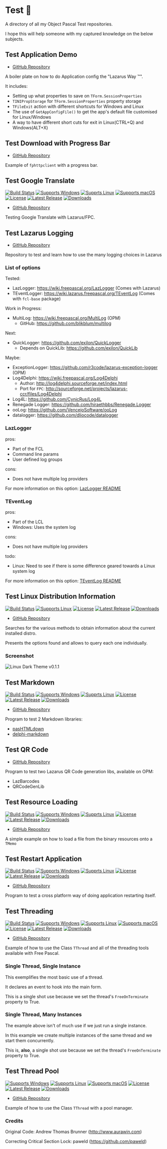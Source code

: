 # Test 🌟

A directory of all my Object Pascal Test repositories.

I hope this will help someone with my captured knowledge on the below subjects.

## Test Application Demo

- [GitHub Repository](https://github.com/gcarreno/TestApplicationDemo)

A boiler plate on how to do Application config the "Lazarus Way ™".

It includes:

- Setting up what properties to save on `TForm.SessionProperties`
- `TINIPropStorage` for `TForm.SessionProperties` property storage
- `TFileExit` action with different shortcuts for Windows and Linux
- The use of `GetAppConfigFile()` to get the app's default file customised for Linux/Windows
- A way to have different short cuts for exit in Linux(CTRL+Q) and Windows(ALT+X)

## Test Download with Progress Bar

- [GitHub Repository](https://github.com/gcarreno/TestDownloadProgressBar)

Example of `fphttpclient` with a progress bar.

## Test Google Translate

[![Build Status](https://github.com/gcarreno/TestGoogleTranslate/workflows/build/badge.svg?branch=main)](https://github.com/gcarreno/TestGoogleTranslate/actions)
[![Supports Windows](https://img.shields.io/badge/support-Windows-blue?logo=Windows)](https://github.com/gcarreno/TestGoogleTranslate/releases/latest)
[![Supprts Linux](https://img.shields.io/badge/support-Linux-yellow?logo=Linux)](https://github.com/gcarreno/TestGoogleTranslate/releases/latest)
[![Supports macOS](https://img.shields.io/badge/support-macOS-black?logo=macOS)](https://github.com/gcarreno/TestGoogleTranslate/releases/latest)
[![License](https://img.shields.io/github/license/gcarreno/TestGoogleTranslate)](https://github.com/gcarreno/TestGoogleTranslate/blob/master/LICENSE)
[![Latest Release](https://img.shields.io/github/v/release/gcarreno/TestGoogleTranslate?label=latest%20release)](https://github.com/gcarreno/TestGoogleTranslate/releases/latest)
[![Downloads](https://img.shields.io/github/downloads/gcarreno/TestGoogleTranslate/total)](https://github.com/gcarreno/TestGoogleTranslate/releases)

- [GitHub Repository](https://github.com/gcarreno/TestGoogleTranslate)


Testing Google Translate with Lazarus/FPC.

## Test Lazarus Logging

- [GitHub Repository](https://github.com/gcarreno/TestLazarusLogging)

Repository to test and learn how to use the many logging choices in Lazarus

### List of options

Tested:
- LazLogger: https://wiki.freepascal.org/LazLogger (Comes with Lazarus)
- TEventLogger: https://wiki.lazarus.freepascal.org/TEventLog (Comes with `fcl-base` package)

Work in Progress:
- MultiLog: https://wiki.freepascal.org/MultiLog  (OPM)
  - GitHub: https://github.com/blikblum/multilog

Next:
- QuickLogger: https://github.com/exilon/QuickLogger
  - Depends on QuickLib: https://github.com/exilon/QuickLib

Maybe:
- ExceptionLogger: https://github.com/r3code/lazarus-exception-logger (OPM)
- Log4Delphi: https://wiki.freepascal.org/Log4Delphi
  - Author: http://log4delphi.sourceforge.net/index.html
  - Port for `FPC`: http://sourceforge.net/projects/lazarus-ccr/files/Log4Delphi
- Log4L: https://github.com/CynicRus/Log4L
- Renegade Logger: https://github.com/hiraethbbs/Renegade.Logger
- ooLog: https://github.com/VencejoSoftware/ooLog
- datalogger: https://github.com/dliocode/datalogger

### LazLogger

pros:
- Part of the FCL
- Command line params
- User defined log groups

cons:
- Does not have multiple log providers

For more information on this option: [LazLogger README](https://github.com/gcarreno/TestLazarusLogging/blob/main/LazLogger/README.md)

### TEventLog

pros:
- Part of the LCL
- Windows: Uses the system log

cons:
- Does not have multiple log providers

todo:
- Linux: Need to see if there is some difference geared towards a Linux system log

For more information on this option: [TEventLog README](https://github.com/gcarreno/TestLazarusLogging/blob/main/TEventLog/README.md)

## Test Linux Distribution Information

[![Build Status](https://github.com/gcarreno/TestLinuxDistInfo/workflows/build/badge.svg?branch=main)](https://github.com/gcarreno/TestLinuxDistInfo/actions)
[![Supports Linux](https://img.shields.io/badge/support-Linux-yellow?logo=Linux)](https://github.com/gcarreno/TestLinuxDistInfo/releases/latest)
[![License](https://img.shields.io/github/license/gcarreno/TestLinuxDistInfo)](https://github.com/gcarreno/TestLinuxDistInfo/blob/master/LICENSE)
[![Latest Release](https://img.shields.io/github/v/release/gcarreno/TestLinuxDistInfo?label=latest%20release)](https://github.com/gcarreno/TestLinuxDistInfo/releases/latest)
[![Downloads](https://img.shields.io/github/downloads/gcarreno/TestLinuxDistInfo/total)](https://github.com/gcarreno/TestLinuxDistInfo/releases)

- [GitHub Repository](https://github.com/gcarreno/TestLinuxDistInfo)

Searches for the various methods to obtain information about the current installed distro.

Presents the options found and allows to query each one individually.

### Screenshot

![Linux Dark Theme v0.1.1](https://github.com/gcarreno/TestLinuxDistInfo/blob/main/img/LinuxDarkTheme-v0.1.1.png)

## Test Markdown

[![Build Status](https://github.com/gcarreno/TestMarkdown/workflows/build/badge.svg?branch=main)](https://github.com/gcarreno/TestMarkdown/actions)
[![Supports Windows](https://img.shields.io/badge/support-Windows-blue?logo=Windows)](https://github.com/gcarreno/TestMarkdown/releases/latest)
[![Supprts Linux](https://img.shields.io/badge/support-Linux-yellow?logo=Linux)](https://github.com/gcarreno/TestMarkdown/releases/latest)
[![License](https://img.shields.io/github/license/gcarreno/TestMarkdown)](https://github.com/gcarreno/TestMarkdown/blob/master/LICENSE)
[![Latest Release](https://img.shields.io/github/v/release/gcarreno/TestMarkdown?label=latest%20release)](https://github.com/gcarreno/TestMarkdown/releases/latest)
[![Downloads](https://img.shields.io/github/downloads/gcarreno/TestMarkdown/total)](https://github.com/gcarreno/TestMarkdown/releases)

- [GitHub Repository](https://github.com/gcarreno/TestMarkdown)

Program to test 2 Markdown libraries:

- [pasHTMLdown](https://github.com/BeRo1985/pashtmldown)
- [delphi-markdown](https://github.com/grahamegrieve/delphi-markdown)

## Test QR Code

- [GitHub Repository](https://github.com/gcarreno/TestQRCode)

Program to test two Lazarus QR Code generation libs, available on OPM:

* LazBarcodes
* QRCodeGenLib

## Test Resource Loading

[![Build Status](https://github.com/gcarreno/TestResourceLoading/workflows/build/badge.svg?branch=main)](https://github.com/gcarreno/TestResourceLoading/actions)
[![Supports Windows](https://img.shields.io/badge/support-Windows-blue?logo=Windows)](https://github.com/gcarreno/TestResourceLoading/releases/latest)
[![Supprts Linux](https://img.shields.io/badge/support-Linux-yellow?logo=Linux)](https://github.com/gcarreno/TestResourceLoading/releases/latest)
[![License](https://img.shields.io/github/license/gcarreno/TestResourceLoading)](https://github.com/gcarreno/TestResourceLoading/blob/master/LICENSE)
[![Latest Release](https://img.shields.io/github/v/release/gcarreno/TestResourceLoading?label=latest%20release)](https://github.com/gcarreno/TestResourceLoading/releases/latest)
[![Downloads](https://img.shields.io/github/downloads/gcarreno/TestResourceLoading/total)](https://github.com/gcarreno/TestResourceLoading/releases)

- [GitHub Repository](https://github.com/gcarreno/TestResourceLoading)

A simple example on how to load a file from the binary resources onto a `TMemo`

## Test Restart Application

[![Build Status](https://github.com/gcarreno/TestRestartApplication/workflows/build/badge.svg?branch=main)](https://github.com/gcarreno/TestRestartApplication/actions)
[![Supports Windows](https://img.shields.io/badge/support-Windows-blue?logo=Windows)](https://github.com/gcarreno/TestRestartApplication/releases/latest)
[![Supprts Linux](https://img.shields.io/badge/support-Linux-yellow?logo=Linux)](https://github.com/gcarreno/TestRestartApplication/releases/latest)
[![License](https://img.shields.io/github/license/gcarreno/TestRestartApplication)](https://github.com/gcarreno/TestRestartApplication/blob/master/LICENSE)
[![Latest Release](https://img.shields.io/github/v/release/gcarreno/TestRestartApplication?label=latest%20release)](https://github.com/gcarreno/TestRestartApplication/releases/latest)
[![Downloads](https://img.shields.io/github/downloads/gcarreno/TestRestartApplication/total)](https://github.com/gcarreno/TestRestartApplication/releases)

- [GitHub Repository](https://github.com/gcarreno/TestRestartApplication)

Program to test a cross platform way of doing application restarting itself.

## Test Threading

[![Build Status](https://github.com/gcarreno/TestThreading/actions/workflows/main.lazarus.yml/badge.svg?branch=main)](https://github.com/gcarreno/TestThreading/actions)
[![Supports Windows](https://img.shields.io/badge/support-Windows-blue?logo=Windows)](https://github.com/gcarreno/TestThreading/releases/latest)
[![Supports Linux](https://img.shields.io/badge/support-Linux-yellow?logo=Linux)](https://github.com/gcarreno/TestThreading/releases/latest)
[![Supports macOS](https://img.shields.io/badge/support-macOS-black?logo=macOS)](https://github.com/gcarreno/TestThreading/releases/latest)
[![License](https://img.shields.io/github/license/gcarreno/TestThreading)](https://github.com/gcarreno/TestThreading/blob/master/LICENSE)
[![Latest Release](https://img.shields.io/github/v/release/gcarreno/TestThreading?label=latest%20release)](https://github.com/gcarreno/TestThreading/releases/latest)
[![Downloads](https://img.shields.io/github/downloads/gcarreno/TestThreading/total)](https://github.com/gcarreno/TestThreading/releases)

- [GitHub Repository](https://github.com/gcarreno/TestThreading)

Example of how to use the Class `TThread` and all of the threading tools available with Free Pascal.

### Single Thread, Single Instance

This exemplifies the most basic use of a thread.

It declares an event to hook into the main form.

This is a single shot use because we set the thread's `FreeOnTerminate` property to True.

### Single Thread, Many Instances

The example above isn't of much use if we just run a single instance.

In this example we create multiple instances of the same thread and we start them concurrently.

This is, **also**, a single shot use because we set the thread's `FreeOnTerminate` property to True.

## Test Thread Pool

[![Supports Windows](https://img.shields.io/badge/support-Windows-blue?logo=Windows)](https://github.com/gcarreno/TestThreadPool/releases/latest)
[![Supports Linux](https://img.shields.io/badge/support-Linux-yellow?logo=Linux)](https://github.com/gcarreno/TestThreadPool/releases/latest)
[![Supports macOS](https://img.shields.io/badge/support-macOS-black?logo=macOS)](https://github.com/gcarreno/TestThreadPool/releases/latest)
[![License](https://img.shields.io/github/license/gcarreno/TestThreadPool)](https://github.com/gcarreno/TestThreadPool/blob/master/LICENSE)
[![Latest Release](https://img.shields.io/github/v/release/gcarreno/TestThreadPool?label=latest%20release)](https://github.com/gcarreno/TestThreadPool/releases/latest)
[![Downloads](https://img.shields.io/github/downloads/gcarreno/TestThreadPool/total)](https://github.com/gcarreno/TestThreadPool/releases)

- [GitHub Repository](https://github.com/gcarreno/TestThreadPool)

Example of how to use the Class `TThread` with a pool manager.

### Credits

Original Code: Andrew Thomas Brunner (http://www.aurawin.com)

Correcting Critical Section Lock: paweld (https://github.com/paweld)
